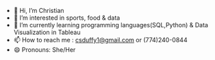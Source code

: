 - 👋 Hi, I’m Christian
- 👀 I’m interested in sports, food & data
- 🌱 I’m currently learning programming languages(SQL,Python) & Data Visualization in Tableau
- 📫 How to reach me : csduffy1@gmail.com or (774)240-0844
- 😄 Pronouns: She/Her


<!---
csduffy1/csduffy1 is a ✨ special ✨ repository because its `README.md` (this file) appears on your GitHub profile.
You can click the Preview link to take a look at your changes.
--->

